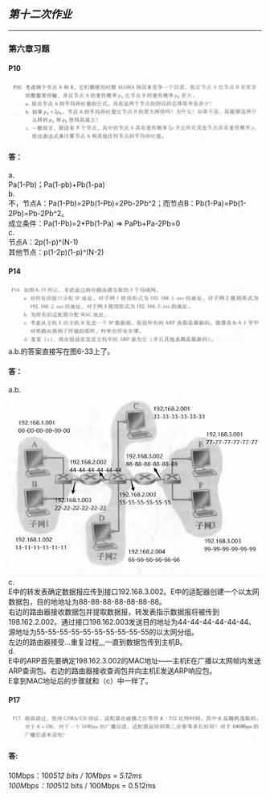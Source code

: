 ## *第十二次作业*

---------------------------------------------  
### 第六章习题  
#### P10  
![Alt text](./P10_Q.png)
#### 答：  
a.  
Pa(1-Pb)；Pa(1-pb)+Pb(1-pa)  
b.  
不，节点A：Pa(1-Pb)=2Pb(1-Pb)=2Pb-2Pb^2；而节点B：Pb(1-Pa)=Pb(1-2Pb)=Pb-2Pb^2。  
成立条件：Pa(1-Pb)=2*Pb(1-Pa) => PaPb+Pa-2Pb=0  
c.  
节点A：2p(1-p)^(N-1)  
其他节点：p(1-2p)(1-p)^(N-2)  
#### P14  
![Alt text](./P14_Q.png)
a.b.的答案直接写在图6-33上了。  
#### 答：  
a.b.  
![Alt text](./P14_A.png)  
c.  
E中的转发表确定数据报应传到接口192.168.3.002。E中的适配器创建一个以太网数据包，目的地地址为88-88-88-88-88-88-88。  
右边的路由器接收数据包并提取数据报，转发表指示数据报将被传到198.162.2.002。通过接口198.162.003发送目的地址为44-44-44-44-44-44、源地址为55-55-55-55-55-55-55-55-55-55的以太网分组。  
左边的路由器接受...重复过程,,,一直到数据包传到主机B。  
d.  
E中的ARP首先要确定198.162.3.002的MAC地址——主机E在广播以太网帧内发送ARP查询包。右边的路由器接收查询包并向主机E发送ARP响应包。  
E拿到MAC地址后的步骤就和（c）中一样了。  
#### P17  
![Alt text](./P17_Q.png)
#### 答:  
10Mbps：100*512 bits / 10Mbps = 5.12ms  
100Mbps：100*512 bits / 100Mbps = 0.512ms





